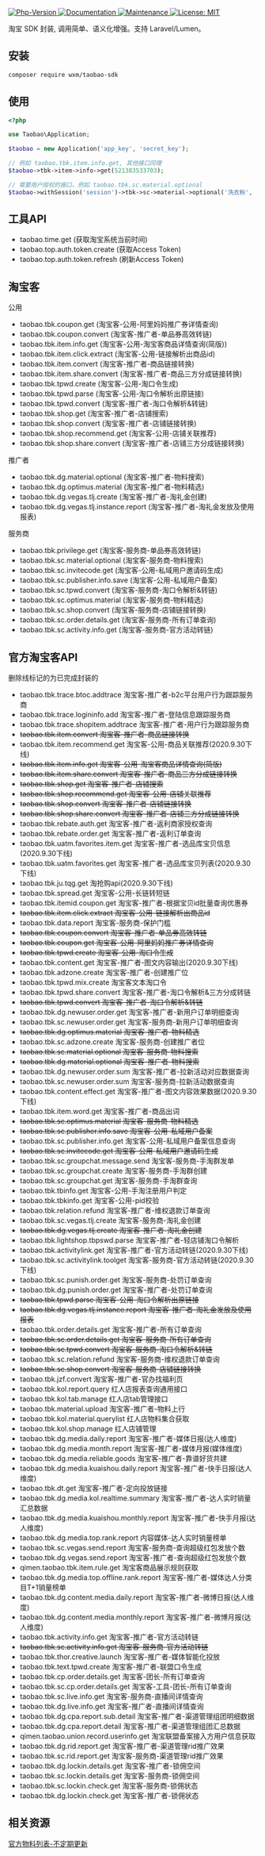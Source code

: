 <p>
  <a href="https://github.com/qq15725/taobao-sdk" target="_blank">
    <img alt="Php-Version" src="https://img.shields.io/packagist/php-v/wxm/taobao-sdk.svg" />
  </a>
  <a href="https://github.com/qq15725/taobao-sdk" target="_blank">
    <img alt="Documentation" src="https://img.shields.io/badge/documentation-yes-brightgreen.svg" />
  </a>
  <a href="https://github.com/qq15725/taobao-sdk/graphs/commit-activity" target="_blank">
    <img alt="Maintenance" src="https://img.shields.io/badge/Maintained%3F-yes-green.svg" />
  </a>
  <a href="https://github.com/qq15725/taobao-sdk/blob/master/LICENSE" target="_blank">
    <img alt="License: MIT" src="https://img.shields.io/badge/License-MIT-yellow.svg" />
  </a>
</p>

淘宝 SDK 封装, 调用简单、语义化增强。支持 Laravel/Lumen。 

## 安装

```bash
composer require wxm/taobao-sdk
```

## 使用

```php
<?php

use Taobao\Application;

$taobao = new Application('app_key', 'secret_key');

// 例如 taobao.tbk.item.info.get, 其他接口同理
$taobao->tbk->item->info->get(521383533703);

// 需要用户授权的接口，例如 taobao.tbk.sc.material.optional
$taobao->withSession('session')->tbk->sc->material->optional('洗衣粉', 'site_id', 'adzone_id');
```

## 工具API

- taobao.time.get (获取淘宝系统当前时间)
- taobao.top.auth.token.create (获取Access Token)
- taobao.top.auth.token.refresh (刷新Access Token)

## 淘宝客

公用

- taobao.tbk.coupon.get (淘宝客-公用-阿里妈妈推广券详情查询)
- taobao.tbk.coupon.convert (淘宝客-推广者-单品券高效转链)
- taobao.tbk.item.info.get (淘宝客-公用-淘宝客商品详情查询(简版))
- taobao.tbk.item.click.extract (淘宝客-公用-链接解析出商品id)
- taobao.tbk.item.convert (淘宝客-推广者-商品链接转换)
- taobao.tbk.item.share.convert (淘宝客-推广者-商品三方分成链接转换)
- taobao.tbk.tpwd.create (淘宝客-公用-淘口令生成)
- taobao.tbk.tpwd.parse (淘宝客-公用-淘口令解析出原链接)
- taobao.tbk.tpwd.convert (淘宝客-推广者-淘口令解析&转链)
- taobao.tbk.shop.get (淘宝客-推广者-店铺搜索)
- taobao.tbk.shop.convert (淘宝客-推广者-店铺链接转换)
- taobao.tbk.shop.recommend.get (淘宝客-公用-店铺关联推荐)
- taobao.tbk.shop.share.convert (淘宝客-推广者-店铺三方分成链接转换)

推广者

- taobao.tbk.dg.material.optional (淘宝客-推广者-物料搜索)
- taobao.tbk.dg.optimus.material (淘宝客-推广者-物料精选)
- taobao.tbk.dg.vegas.tlj.create (淘宝客-推广者-淘礼金创建)
- taobao.tbk.dg.vegas.tlj.instance.report (淘宝客-推广者-淘礼金发放及使用报表)

服务商

- taobao.tbk.privilege.get (淘宝客-服务商-单品券高效转链)
- taobao.tbk.sc.material.optional (淘宝客-服务商-物料搜索)
- taobao.tbk.sc.invitecode.get (淘宝客-公用-私域用户邀请码生成)
- taobao.tbk.sc.publisher.info.save (淘宝客-公用-私域用户备案)
- taobao.tbk.sc.tpwd.convert (淘宝客-服务商-淘口令解析&转链)
- taobao.tbk.sc.optimus.material (淘宝客-服务商-物料精选)
- taobao.tbk.sc.shop.convert (淘宝客-服务商-店铺链接转换)
- taobao.tbk.sc.order.details.get (淘宝客-服务商-所有订单查询)
- taobao.tbk.sc.activity.info.get (淘宝客-服务商-官方活动转链)

## 官方淘宝客API

删除线标记的为已完成封装的

- taobao.tbk.trace.btoc.addtrace 淘宝客-推广者-b2c平台用户行为跟踪服务商
- taobao.tbk.trace.logininfo.add 淘宝客-推广者-登陆信息跟踪服务商
- taobao.tbk.trace.shopitem.addtrace 淘宝客-推广者-用户行为跟踪服务商
- ~~taobao.tbk.item.convert 淘宝客-推广者-商品链接转换~~
- taobao.tbk.item.recommend.get 淘宝客-公用-商品关联推荐(2020.9.30下线)
- ~~taobao.tbk.item.info.get 淘宝客-公用-淘宝客商品详情查询(简版)~~
- ~~taobao.tbk.item.share.convert 淘宝客-推广者-商品三方分成链接转换~~
- ~~taobao.tbk.shop.get 淘宝客-推广者-店铺搜索~~
- ~~taobao.tbk.shop.recommend.get 淘宝客-公用-店铺关联推荐~~
- ~~taobao.tbk.shop.convert 淘宝客-推广者-店铺链接转换~~
- ~~taobao.tbk.shop.share.convert 淘宝客-推广者-店铺三方分成链接转换~~
- taobao.tbk.rebate.auth.get 淘宝客-推广者-返利商家授权查询
- taobao.tbk.rebate.order.get 淘宝客-推广者-返利订单查询
- taobao.tbk.uatm.favorites.item.get 淘宝客-推广者-选品库宝贝信息(2020.9.30下线)
- taobao.tbk.uatm.favorites.get 淘宝客-推广者-选品库宝贝列表(2020.9.30下线)
- taobao.tbk.ju.tqg.get 淘抢购api(2020.9.30下线)
- taobao.tbk.spread.get 淘宝客-公用-长链转短链
- taobao.tbk.itemid.coupon.get 淘宝客-推广者-根据宝贝id批量查询优惠券
- ~~taobao.tbk.item.click.extract 淘宝客-公用-链接解析出商品id~~
- taobao.tbk.data.report 淘宝客-服务商-保护门槛
- ~~taobao.tbk.coupon.convert 淘宝客-推广者-单品券高效转链~~
- ~~taobao.tbk.coupon.get 淘宝客-公用-阿里妈妈推广券详情查询~~
- ~~taobao.tbk.tpwd.create 淘宝客-公用-淘口令生成~~
- taobao.tbk.content.get 淘宝客-推广者-图文内容输出(2020.9.30下线)
- taobao.tbk.adzone.create 淘宝客-推广者-创建推广位
- taobao.tbk.tpwd.mix.create 淘宝客文本淘口令
- taobao.tbk.tpwd.share.convert 淘宝客-推广者-淘口令解析&三方分成转链
- ~~taobao.tbk.tpwd.convert 淘宝客-推广者-淘口令解析&转链~~
- taobao.tbk.dg.newuser.order.get 淘宝客-推广者-新用户订单明细查询
- taobao.tbk.sc.newuser.order.get 淘宝客-服务商-新用户订单明细查询
- ~~taobao.tbk.dg.optimus.material 淘宝客-推广者-物料精选~~
- taobao.tbk.sc.adzone.create 淘宝客-服务商-创建推广者位
- ~~taobao.tbk.sc.material.optional 淘宝客-服务商-物料搜索~~
- ~~taobao.tbk.dg.material.optional 淘宝客-推广者-物料搜索~~
- taobao.tbk.dg.newuser.order.sum 淘宝客-推广者-拉新活动对应数据查询
- taobao.tbk.sc.newuser.order.sum 淘宝客-服务商-拉新活动数据查询
- taobao.tbk.content.effect.get 淘宝客-推广者-图文内容效果数据(2020.9.30下线)
- taobao.tbk.item.word.get 淘宝客-推广者-商品出词
- ~~taobao.tbk.sc.optimus.material 淘宝客-服务商-物料精选~~
- ~~taobao.tbk.sc.publisher.info.save 淘宝客-公用-私域用户备案~~
- taobao.tbk.sc.publisher.info.get 淘宝客-公用-私域用户备案信息查询
- ~~taobao.tbk.sc.invitecode.get 淘宝客-公用-私域用户邀请码生成~~
- taobao.tbk.sc.groupchat.message.send 淘宝客-服务商-手淘群发单
- taobao.tbk.sc.groupchat.create 淘宝客-服务商-手淘群创建
- taobao.tbk.sc.groupchat.get 淘宝客-服务商-手淘群查询
- taobao.tbk.tbinfo.get 淘宝客-公用-手淘注册用户判定
- taobao.tbk.tbkinfo.get 淘宝客-公用-pid校验
- taobao.tbk.relation.refund 淘宝客-推广者-维权退款订单查询
- taobao.tbk.sc.vegas.tlj.create 淘宝客-服务商-淘礼金创建
- ~~taobao.tbk.dg.vegas.tlj.create 淘宝客-推广者-淘礼金创建~~
- taobao.tbk.lightshop.tbpswd.parse 淘宝客-推广者-轻店铺淘口令解析
- taobao.tbk.activitylink.get 淘宝客-推广者-官方活动转链(2020.9.30下线)
- taobao.tbk.sc.activitylink.toolget 淘宝客-服务商-官方活动转链(2020.9.30下线)
- taobao.tbk.sc.punish.order.get 淘宝客-服务商-处罚订单查询
- taobao.tbk.dg.punish.order.get 淘宝客-推广者-处罚订单查询
- ~~taobao.tbk.tpwd.parse 淘宝客-公用-淘口令解析出原链接~~
- ~~taobao.tbk.dg.vegas.tlj.instance.report 淘宝客-推广者-淘礼金发放及使用报表~~
- taobao.tbk.order.details.get 淘宝客-推广者-所有订单查询
- ~~taobao.tbk.sc.order.details.get 淘宝客-服务商-所有订单查询~~
- ~~taobao.tbk.sc.tpwd.convert 淘宝客-服务商-淘口令解析&转链~~
- taobao.tbk.sc.relation.refund 淘宝客-服务商-维权退款订单查询
- ~~taobao.tbk.sc.shop.convert 淘宝客-服务商-店铺链接转换~~
- taobao.tbk.jzf.convert 淘宝客-推广者-官办找福利页
- taobao.tbk.kol.report.query 红人店报表查询通用接口
- taobao.tbk.kol.tab.manage 红人店tab管理接口
- taobao.tbk.material.upload 淘宝客-推广者-物料上行
- taobao.tbk.kol.material.querylist 红人店物料集合获取
- taobao.tbk.kol.shop.manage 红人店铺管理
- taobao.tbk.dg.media.daily.report 淘宝客-推广者-媒体日报(达人维度)
- taobao.tbk.dg.media.month.report 淘宝客-推广者-媒体月报(媒体维度)
- taobao.tbk.dg.media.reliable.goods 淘宝客-推广者-靠谱好货共建
- taobao.tbk.dg.media.kuaishou.daily.report 淘宝客-推广者-快手日报(达人维度)
- taobao.tbk.dt.get 淘宝客-推广者-定向投放链接
- taobao.tbk.dg.media.kol.realtime.summary 淘宝客-推广者-达人实时销量汇总数据
- taobao.tbk.dg.media.kuaishou.monthly.report 淘宝客-推广者-快手月报(达人维度)
- taobao.tbk.dg.media.top.rank.report 内容媒体-达人实时销量榜单
- taobao.tbk.sc.vegas.send.report 淘宝客-服务商-查询超级红包发放个数
- taobao.tbk.dg.vegas.send.report 淘宝客-推广者-查询超级红包发放个数
- qimen.taobao.tbk.item.rule.get 淘宝客商品展示规则获取
- taobao.tbk.dg.media.top.offline.rank.report 淘宝客-推广者-媒体达人分类目T+1销量榜单
- taobao.tbk.dg.content.media.daily.report 淘宝客-推广者-微博日报(达人维度)
- taobao.tbk.dg.content.media.monthly.report 淘宝客-推广者-微博月报(达人维度)
- taobao.tbk.activity.info.get 淘宝客-推广者-官方活动转链
- ~~taobao.tbk.sc.activity.info.get 淘宝客-服务商-官方活动转链~~
- taobao.tbk.thor.creative.launch 淘宝客-推广者-媒体智能化投放
- taobao.tbk.text.tpwd.create 淘宝客-推广者-联盟口令生成
- taobao.tbk.cp.order.details.get 淘宝客-团长-所有订单查询
- taobao.tbk.sc.cp.order.details.get 淘宝客-工具-团长-所有订单查询
- taobao.tbk.sc.live.info.get 淘宝客-服务商-直播间详情查询
- taobao.tbk.dg.live.info.get 淘宝客-推广者-直播间详情查询
- taobao.tbk.dg.cpa.report.sub.detail 淘宝客-推广者-渠道管理组团明细数据
- taobao.tbk.dg.cpa.report.detail 淘宝客-推广者-渠道管理组团汇总数据
- qimen.taobao.union.record.userinfo.get 淘宝联盟备案接入方用户信息获取
- taobao.tbk.dg.rid.report.get 淘宝客-推广者-渠道管理rid推广效果
- taobao.tbk.sc.rid.report.get 淘宝客-服务商-渠道管理rid推广效果
- taobao.tbk.dg.lockin.details.get 淘宝客-推广者-锁佣空间
- taobao.tbk.sc.lockin.details.get 淘宝客-服务商-锁佣空间
- taobao.tbk.sc.lockin.check.get 淘宝客-服务商-锁佣状态
- taobao.tbk.dg.lockin.check.get 淘宝客-推广者-锁佣状态

## 相关资源 

[官方物料列表-不定期更新](https://market.m.taobao.com/app/qn/toutiao-new/index-pc.html#/detail/10628875?_k=gpov9a)